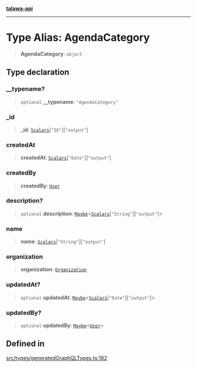 [**talawa-api**](../../../README.md)

***

# Type Alias: AgendaCategory

> **AgendaCategory**: `object`

## Type declaration

### \_\_typename?

> `optional` **\_\_typename**: `"AgendaCategory"`

### \_id

> **\_id**: [`Scalars`](Scalars.md)\[`"ID"`\]\[`"output"`\]

### createdAt

> **createdAt**: [`Scalars`](Scalars.md)\[`"Date"`\]\[`"output"`\]

### createdBy

> **createdBy**: [`User`](User.md)

### description?

> `optional` **description**: [`Maybe`](Maybe.md)\<[`Scalars`](Scalars.md)\[`"String"`\]\[`"output"`\]\>

### name

> **name**: [`Scalars`](Scalars.md)\[`"String"`\]\[`"output"`\]

### organization

> **organization**: [`Organization`](Organization.md)

### updatedAt?

> `optional` **updatedAt**: [`Maybe`](Maybe.md)\<[`Scalars`](Scalars.md)\[`"Date"`\]\[`"output"`\]\>

### updatedBy?

> `optional` **updatedBy**: [`Maybe`](Maybe.md)\<[`User`](User.md)\>

## Defined in

[src/types/generatedGraphQLTypes.ts:182](https://github.com/Suyash878/talawa-api/blob/095e6964ce2a06c1c30d1acf81b6162203f1db91/src/types/generatedGraphQLTypes.ts#L182)
